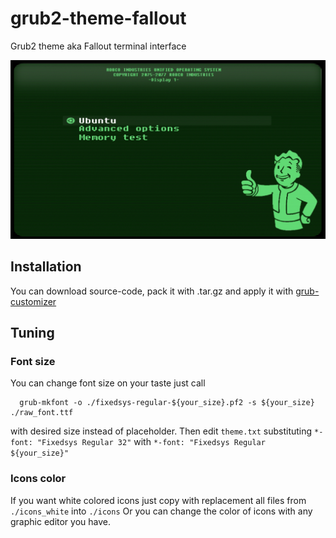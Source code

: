 # grub2-theme-fallout

Grub2 theme aka Fallout terminal interface

![Screenshot](_img/Screenshot.png)

## Installation

You can download source-code, pack it with .tar.gz and apply it with [grub-customizer](https://launchpad.net/grub-customizer)

## Tuning

### Font size

You can change font size on your taste just call
```
  grub-mkfont -o ./fixedsys-regular-${your_size}.pf2 -s ${your_size} ./raw_font.ttf
```
with desired size instead of placeholder.
Then edit `theme.txt` substituting `*-font: "Fixedsys Regular 32"` with `*-font: "Fixedsys Regular ${your_size}"`

### Icons color

If you want white colored icons just copy with replacement all files from `./icons_white` into `./icons`
Or you can change the color of icons with any graphic editor you have.
